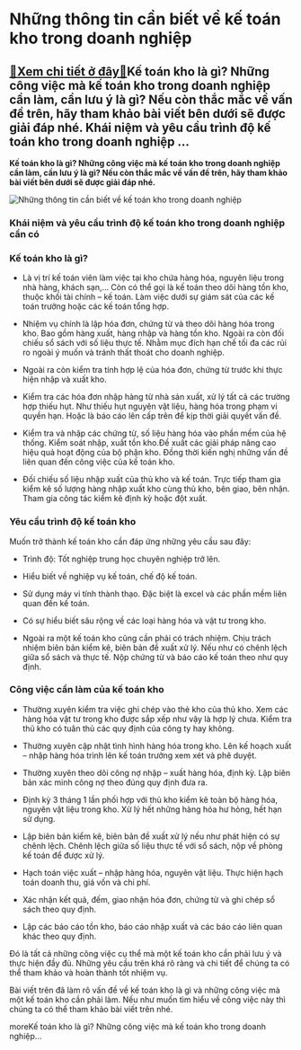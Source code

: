 Những thông tin cần biết về kế toán kho trong doanh nghiệp
==========================================================

[:gift:Xem chi tiết ở đây:gift:](https://hddtvn.com/nhung-thong-tin-can-biet-ve-ke-toan-kho-trong-doanh-nghiep/)Kế toán kho là gì? Những công việc mà kế toán kho trong doanh nghiệp cần làm, cần lưu ý là gì? Nếu còn thắc mắc về vấn đề trên, hãy tham khảo bài viết bên dưới sẽ được giải đáp nhé. Khái niệm và yêu cầu trình độ kế toán kho trong doanh nghiệp …
----------------------------------------------------------------------------------------------------------------------------------------------------------------------------------------------------------------------------------------------------

**Kế toán kho là gì? Những công việc mà kế toán kho trong doanh nghiệp cần làm, cần lưu ý là gì? Nếu còn thắc mắc về vấn đề trên, hãy tham khảo bài viết bên dưới sẽ được giải đáp nhé.**


![Những thông tin cần biết về kế toán kho trong doanh nghiệp](https://hddtvn.com/wp-content/uploads/2021/01/Bieu-mau-dung-cho-cong-viec-ke-toan-kho-01-55.png "Những thông tin cần biết về kế toán kho trong doanh nghiệp")


### **Khái niệm và yêu cầu trình độ kế toán kho trong doanh nghiệp cần có**


### **Kế toán kho là gì?**




* Là vị trí kế toán viên làm việc tại kho chứa hàng hóa, nguyên liệu trong nhà hàng, khách sạn,… Còn có thể gọi là kế toán theo dõi hàng tồn kho, thuộc khối tài chính – kế toán. Làm việc dưới sự giám sát của các kế toán trưởng hoặc các kế toán tổng hợp.

* Nhiệm vụ chính là lập hóa đơn, chứng từ và theo dõi hàng hóa trong kho. Bao gồm hàng xuất, hàng nhập và hàng tồn kho. Ngoài ra còn đối chiếu sổ sách với số liệu thực tế. Nhằm mục đích hạn chế tối đa các rủi ro ngoài ý muốn và tránh thất thoát cho doanh nghiệp.

* Ngoài ra còn kiểm tra tính hợp lệ của hóa đơn, chứng từ trước khi thực hiện nhập và xuất kho.

* Kiểm tra các hóa đơn nhập hàng từ nhà sản xuất, xử lý tất cả các trường hợp thiếu hụt. Như thiếu hụt nguyên vật liệu, hàng hóa trong phạm vi quyền hạn. Hoặc là báo cáo lên cấp trên để kịp thời giải quyết vấn đề.

* Kiểm tra và nhập các chứng từ, số liệu hàng hóa vào phần mềm của hệ thống. Kiểm soát nhập, xuất tồn kho.Đề xuất các giải pháp nâng cao hiệu quả hoạt động của bộ phận kho. Đồng thời kiến nghị những vấn đề liên quan đến công việc của kế toán kho.

* Đối chiếu số liệu nhập xuất của thủ kho và kế toán. Trực tiếp tham gia kiểm kê số lượng hàng nhập xuất kho cùng thủ kho, bên giao, bên nhận. Tham gia công tác kiểm kê định kỳ hoặc đột xuất.



### **Yêu cầu trình độ kế toán kho**


Muốn trở thành kế toán kho cần đáp ứng những yêu cầu sau đây:




* Trình độ: Tốt nghiệp trung học chuyên nghiệp trở lên.

* Hiểu biết về nghiệp vụ kế toán, chế độ kế toán.

* Sử dụng máy vi tính thành thạo. Đặc biệt là excel và các phần mềm liên quan đến kế toán.

* Có sự hiểu biết sâu rộng về các loại hàng hóa và vật tư trong kho.

* Ngoài ra một kế toán kho cũng cần phải có trách nhiệm. Chịu trách nhiệm biên bản kiểm kê, biên bản đề xuất xử lý. Nếu như có chênh lệch giữa sổ sách và thực tế. Nộp chứng từ và báo cáo kế toán theo như quy định.



### **Công việc cần làm của kế toán kho**




* Thường xuyên kiểm tra việc ghi chép vào thẻ kho của thủ kho. Xem các hàng hóa vật tư trong kho được sắp xếp như vậy là hợp lý chưa. Kiểm tra thủ kho có tuân thủ các quy định của công ty hay không.

* Thường xuyên cập nhật tình hình hàng hóa trong kho. Lên kế hoạch xuất – nhập hàng hóa trình lên kế toán trưởng xem xét và phê duyệt.

* Thường xuyên theo dõi công nợ nhập – xuất hàng hóa, định kỳ. Lập biên bản xác minh công nợ theo đúng quy định đưa ra.

* Định kỳ 3 tháng 1 lần phối hợp với thủ kho kiểm kê toàn bộ hàng hóa, nguyên vật liệu trong kho. Xử lý hết những hàng hóa hư hỏng, hết hạn sử dụng.

* Lập biên bản kiểm kê, biên bản đề xuất xử lý nếu như phát hiện có sự chênh lệch. Chênh lệch giữa số liệu thực tế với sổ sách, nộp về phòng kế toán để được xử lý.

* Hạch toán việc xuất – nhập hàng hóa, nguyên vật liệu. Thực hiện hạch toán doanh thu, giá vốn và chi phí.

* Xác nhận kết quả, đếm, giao nhận hóa đơn, chứng từ và ghi chép sổ sách theo quy định.

* Lập các báo cáo tồn kho, báo cáo nhập xuất và các báo cáo liên quan khác theo quy định.



Đó là tất cả những công việc cụ thể mà một kế toán kho cần phải lưu ý và thực hiện đầy đủ. Những yêu cầu trên khá rõ ràng và chi tiết để chúng ta có thể tham khảo và hoàn thành tốt nhiệm vụ. 


Bài viết trên đã làm rõ vấn đề về kế toán kho là gì và những công việc mà một kế toán kho cần phải làm. Nếu như muốn tìm hiểu về công việc này thì chúng ta có thể tham khảo bài viết trên nhé. 


moreKế toán kho là gì? Những công việc mà kế toán kho trong doanh nghiệp…

